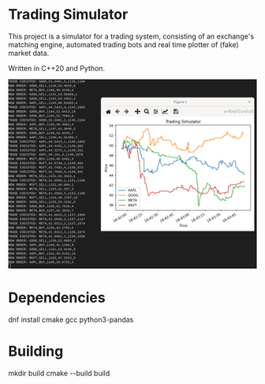 # Trading Simulator

This project is a simulator for a trading system, consisting of an exchange's matching engine, automated trading bots and real time plotter of (fake) market data.

Written in C++20 and Python.

![Trading Simulator](media/trading_simulator.png)

# Dependencies

dnf install cmake gcc python3-pandas

# Building

mkdir build
cmake --build build
